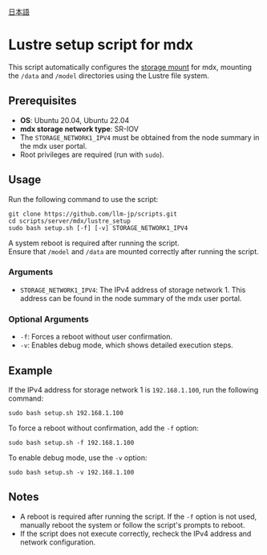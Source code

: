 [日本語]((README_ja.md))
# Lustre setup script for mdx

This script automatically configures the [storage mount](https://docs.mdx.jp/ja/index.html#高速内部ストレージ、大容量ストレージをマウントする) for mdx, mounting the `/data` and `/model` directories using the Lustre file system.

## Prerequisites

- **OS**: Ubuntu 20.04, Ubuntu 22.04
- **mdx storage network type**: SR-IOV
- The `STORAGE_NETWORK1_IPV4` must be obtained from the node summary in the mdx user portal.
- Root privileges are required (run with `sudo`).

## Usage

Run the following command to use the script:

```shell
git clone https://github.com/llm-jp/scripts.git
cd scripts/server/mdx/lustre_setup
sudo bash setup.sh [-f] [-v] STORAGE_NETWORK1_IPV4
```

A system reboot is required after running the script.<br>
Ensure that `/model` and `/data` are mounted correctly after running the script.

### Arguments

- `STORAGE_NETWORK1_IPV4`: The IPv4 address of storage network 1. This address can be found in the node summary of the mdx user portal.

### Optional Arguments

- `-f`: Forces a reboot without user confirmation.
- `-v`: Enables debug mode, which shows detailed execution steps.

## Example

If the IPv4 address for storage network 1 is `192.168.1.100`, run the following command:

```shell
sudo bash setup.sh 192.168.1.100
```

To force a reboot without confirmation, add the `-f` option:

```shell
sudo bash setup.sh -f 192.168.1.100
```

To enable debug mode, use the `-v` option:

```shell
sudo bash setup.sh -v 192.168.1.100
```

## Notes

- A reboot is required after running the script. If the `-f` option is not used, manually reboot the system or follow the script's prompts to reboot.
- If the script does not execute correctly, recheck the IPv4 address and network configuration.